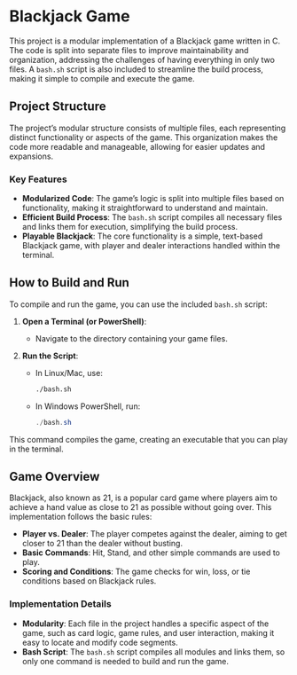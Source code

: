 # Blackjack Game

This project is a modular implementation of a Blackjack game written in C. The code is split into separate files to improve maintainability and organization, addressing the challenges of having everything in only two files. A `bash.sh` script is also included to streamline the build process, making it simple to compile and execute the game.

## Project Structure

The project’s modular structure consists of multiple files, each representing distinct functionality or aspects of the game. This organization makes the code more readable and manageable, allowing for easier updates and expansions.

### Key Features

- **Modularized Code**: The game’s logic is split into multiple files based on functionality, making it straightforward to understand and maintain.
- **Efficient Build Process**: The `bash.sh` script compiles all necessary files and links them for execution, simplifying the build process.
- **Playable Blackjack**: The core functionality is a simple, text-based Blackjack game, with player and dealer interactions handled within the terminal.

## How to Build and Run

To compile and run the game, you can use the included `bash.sh` script:

1. **Open a Terminal (or PowerShell)**:

   - Navigate to the directory containing your game files.

2. **Run the Script**:
   - In Linux/Mac, use:
     ```bash
     ./bash.sh
     ```
   - In Windows PowerShell, run:
     ```powershell
     ./bash.sh
     ```

This command compiles the game, creating an executable that you can play in the terminal.

## Game Overview

Blackjack, also known as 21, is a popular card game where players aim to achieve a hand value as close to 21 as possible without going over. This implementation follows the basic rules:

- **Player vs. Dealer**: The player competes against the dealer, aiming to get closer to 21 than the dealer without busting.
- **Basic Commands**: Hit, Stand, and other simple commands are used to play.
- **Scoring and Conditions**: The game checks for win, loss, or tie conditions based on Blackjack rules.

### Implementation Details

- **Modularity**: Each file in the project handles a specific aspect of the game, such as card logic, game rules, and user interaction, making it easy to locate and modify code segments.
- **Bash Script**: The `bash.sh` script compiles all modules and links them, so only one command is needed to build and run the game.
